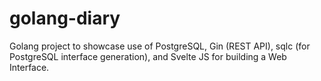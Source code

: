 # golang-diary
Golang project to showcase use of PostgreSQL, Gin (REST API), sqlc (for PostgreSQL interface generation), and Svelte JS for building a Web Interface.
